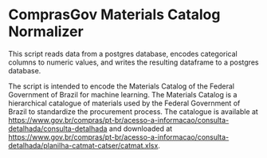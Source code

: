 # ComprasGov Materials Catalog Normalizer

This script reads data from a postgres database, encodes categorical columns to numeric values, and writes the resulting dataframe to a postgres database.

The script is intended to encode the Materials Catalog of the Federal Government of Brazil for machine learning. The Materials Catalog is a hierarchical catalogue of materials used by the Federal Government of Brazil to standardize the procurement process. The catalogue is available at https://www.gov.br/compras/pt-br/acesso-a-informacao/consulta-detalhada/consulta-detalhada and downloaded at https://www.gov.br/compras/pt-br/acesso-a-informacao/consulta-detalhada/planilha-catmat-catser/catmat.xlsx.
